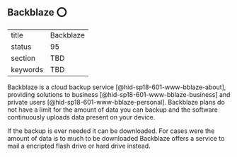 ## Backblaze :o:


|          |           |
| -------- | --------- |
| title    | Backblaze |
| status   | 95        |
| section  | TBD       |
| keywords | TBD       |




Backblaze is a cloud backup service [@hid-sp18-601-www-bblaze-about],
providing solutions to business [@hid-sp18-601-www-bblaze-business] and
private users [@hid-sp18-601-www-bblaze-personal]. Backblaze plans do
not have a limit for the amount of data you can backup and the software
continuously uploads data present on your device.

If the backup is ever needed it can be downloaded. For cases were the
amount of data is to much to be downloaded Backblaze offers a service to
mail a encripted flash drive or hard drive instead.
